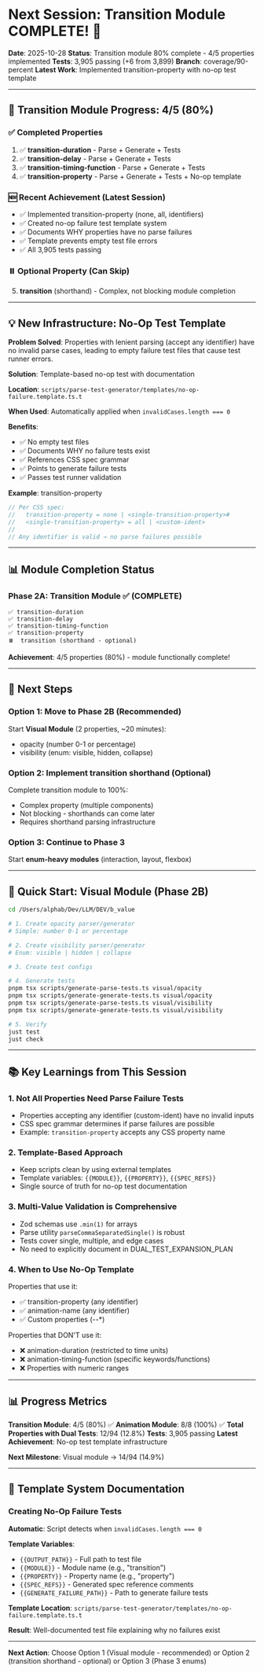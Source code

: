 # Next Session: Transition Module COMPLETE! 🎉

**Date**: 2025-10-28
**Status**: Transition module 80% complete - 4/5 properties implemented
**Tests**: 3,905 passing (+6 from 3,899)
**Branch**: coverage/90-percent
**Latest Work**: Implemented transition-property with no-op test template

---

## 🎉 Transition Module Progress: 4/5 (80%)

### ✅ Completed Properties
1. ✅ **transition-duration** - Parse + Generate + Tests
2. ✅ **transition-delay** - Parse + Generate + Tests
3. ✅ **transition-timing-function** - Parse + Generate + Tests
4. ✅ **transition-property** - Parse + Generate + Tests + No-op template

### 🆕 Recent Achievement (Latest Session)
- ✅ Implemented transition-property (none, all, identifiers)
- ✅ Created no-op failure test template system
- ✅ Documents WHY properties have no parse failures
- ✅ Template prevents empty test file errors
- ✅ All 3,905 tests passing

### ⏸️ Optional Property (Can Skip)
5. **transition** (shorthand) - Complex, not blocking module completion

---

## 💡 New Infrastructure: No-Op Test Template

**Problem Solved**: Properties with lenient parsing (accept any identifier) have no invalid parse cases, leading to empty failure test files that cause test runner errors.

**Solution**: Template-based no-op test with documentation

**Location**: `scripts/parse-test-generator/templates/no-op-failure.template.ts.t`

**When Used**: Automatically applied when `invalidCases.length === 0`

**Benefits**:
- ✅ No empty test files
- ✅ Documents WHY no failure tests exist
- ✅ References CSS spec grammar
- ✅ Points to generate failure tests
- ✅ Passes test runner validation

**Example**: transition-property
```typescript
// Per CSS spec:
//   transition-property = none | <single-transition-property>#
//   <single-transition-property> = all | <custom-ident>
//
// Any identifier is valid → no parse failures possible
```

---

## 📊 Module Completion Status

### Phase 2A: Transition Module ✅ (COMPLETE)
```
✅ transition-duration
✅ transition-delay
✅ transition-timing-function
✅ transition-property
⏸️  transition (shorthand - optional)
```

**Achievement**: 4/5 properties (80%) - module functionally complete!

---

## 🎯 Next Steps

### Option 1: Move to Phase 2B (Recommended)
Start **Visual Module** (2 properties, ~20 minutes):
- opacity (number 0-1 or percentage)
- visibility (enum: visible, hidden, collapse)

### Option 2: Implement transition shorthand (Optional)
Complete transition module to 100%:
- Complex property (multiple components)
- Not blocking - shorthands can come later
- Requires shorthand parsing infrastructure

### Option 3: Continue to Phase 3
Start **enum-heavy modules** (interaction, layout, flexbox)

---

## 🚀 Quick Start: Visual Module (Phase 2B)

```bash
cd /Users/alphab/Dev/LLM/DEV/b_value

# 1. Create opacity parser/generator
# Simple: number 0-1 or percentage

# 2. Create visibility parser/generator
# Enum: visible | hidden | collapse

# 3. Create test configs

# 4. Generate tests
pnpm tsx scripts/generate-parse-tests.ts visual/opacity
pnpm tsx scripts/generate-generate-tests.ts visual/opacity
pnpm tsx scripts/generate-parse-tests.ts visual/visibility
pnpm tsx scripts/generate-generate-tests.ts visual/visibility

# 5. Verify
just test
just check
```

---

## 📚 Key Learnings from This Session

### 1. **Not All Properties Need Parse Failure Tests**
- Properties accepting any identifier (custom-ident) have no invalid inputs
- CSS spec grammar determines if parse failures are possible
- Example: `transition-property` accepts any CSS property name

### 2. **Template-Based Approach**
- Keep scripts clean by using external templates
- Template variables: `{{MODULE}}`, `{{PROPERTY}}`, `{{SPEC_REFS}}`
- Single source of truth for no-op test documentation

### 3. **Multi-Value Validation is Comprehensive**
- Zod schemas use `.min(1)` for arrays
- Parse utility `parseCommaSeparatedSingle()` is robust
- Tests cover single, multiple, and edge cases
- No need to explicitly document in DUAL_TEST_EXPANSION_PLAN

### 4. **When to Use No-Op Template**
Properties that use it:
- ✅ transition-property (any identifier)
- ✅ animation-name (any identifier)
- ✅ Custom properties (--*)

Properties that DON'T use it:
- ❌ animation-duration (restricted to time units)
- ❌ animation-timing-function (specific keywords/functions)
- ❌ Properties with numeric ranges

---

## 📊 Progress Metrics

**Transition Module**: 4/5 (80%) ✅
**Animation Module**: 8/8 (100%) ✅
**Total Properties with Dual Tests**: 12/94 (12.8%)
**Tests**: 3,905 passing
**Latest Achievement**: No-op test template infrastructure

**Next Milestone**: Visual module → 14/94 (14.9%)

---

## 🔧 Template System Documentation

### Creating No-Op Failure Tests

**Automatic**: Script detects when `invalidCases.length === 0`

**Template Variables**:
- `{{OUTPUT_PATH}}` - Full path to test file
- `{{MODULE}}` - Module name (e.g., "transition")
- `{{PROPERTY}}` - Property name (e.g., "property")
- `{{SPEC_REFS}}` - Generated spec reference comments
- `{{GENERATE_FAILURE_PATH}}` - Path to generate failure tests

**Template Location**:
`scripts/parse-test-generator/templates/no-op-failure.template.ts.t`

**Result**: Well-documented test file explaining why no failures exist

---

**Next Action**: Choose Option 1 (Visual module - recommended) or Option 2 (transition shorthand - optional) or Option 3 (Phase 3 enums)
